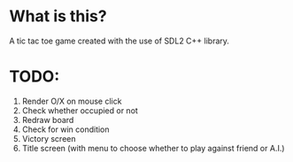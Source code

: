 # What is this?
 A tic tac toe game created with the use of SDL2 C++ library.
# TODO:
1. Render O/X on mouse click
2. Check whether occupied or not
3. Redraw board
4. Check for win condition
5. Victory screen
6. Title screen (with menu to choose whether to play against friend or A.I.)
